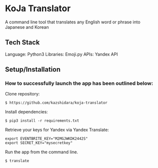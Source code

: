 # KoJa Translator 

A command line tool that translates any English word or phrase into Japanese and Korean 

## Tech Stack

Language: Python3 
Libraries: Emoji.py
APIs: Yandex API

## Setup/Installation 

### How to successfully launch the app has been outlined below:

Clone repository:
```
$ https://github.com/kazshidara/koja-translator
```

Install dependencies:
```
$ pip3 install -r requirements.txt
```
 
Retrieve your keys for Yandex via Yandex Translate:
```
export EVENTBRITE_KEY="M2MGJWKDK2442S"
export SECRET_KEY="mysecretkey"
```
 
Run the app from the command line.
```
$ translate
```
